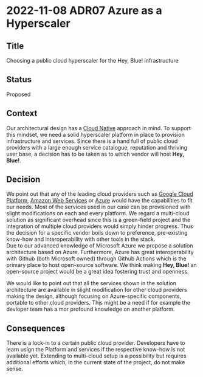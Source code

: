 # 2022-11-08 ADR07 Azure as a Hyperscaler

## Title
Choosing a public cloud hyperscaler for the Hey, Blue! infrastructure

## Status
Proposed

## Context
Our architectural design has a [Cloud Native](https://www.cncf.io/) approach in mind. To support this mindset, we need a solid hyperscaler platform in place to provision infrastructure and services. Since there is a hand full of public cloud providers with a large enough service catalogue, reputation and thriving user base, a decision has to be taken as to which vendor will host **Hey, Blue!**. 

## Decision
We point out that any of the leading cloud providers such as [Google Cloud Platform](https://cloud.google.com/), [Amazon Web Services](https://aws.amazon.com/) or [Azure](https://azure.microsoft.com/) would have the capabilities to fit our needs. Most of the services used in our case can be provisioned with slight modifications on each and every platform. We regard a multi-cloud solution as significant overhead since this is a green-field project and the integration of multiple cloud providers would simply hinder progress. Thus the decision for a specific vendor boils down to preference, pre-existing know-how and interoperability with other tools in the stack.  
Due to our advanced knowledge of Microsoft Azure we propose a solution architecture based on Azure. Furthermore, Azure has great interoperability with Github (both Microsoft owned) through Github Actions which is the primary place to host open-source software. We think making **Hey, Blue!** an open-source project would be a great idea fostering trust and openness.

We would like to point out that all the services shown in the solution architecture are available in slight modification
for other cloud providers making the design, although focusing on Azure-specific components, portable to other
cloud providers. This might be a need if for example the devloper team has a mor profound knowledge on another platform.

## Consequences
There is a lock-in to a certain public cloud provider. Developers have to learn usign the Platform and services if the respective know-how is not available yet. Extending to multi-cloud setup is a possibility but requires additional efforts which, in the current state of the project, do not make sense.